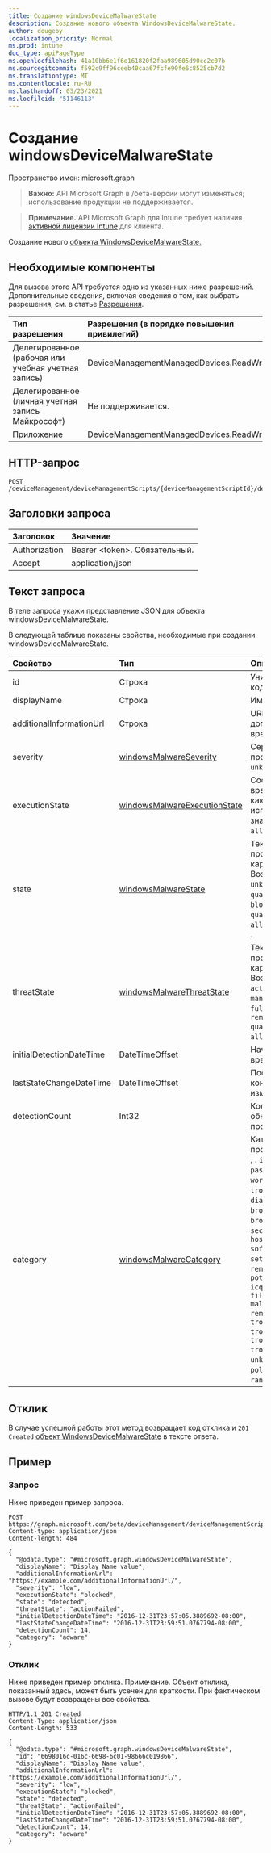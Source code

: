 ```yaml
---
title: Создание windowsDeviceMalwareState
description: Создание нового объекта WindowsDeviceMalwareState.
author: dougeby
localization_priority: Normal
ms.prod: intune
doc_type: apiPageType
ms.openlocfilehash: 41a10bb6e1f6e161820f2faa989605d90cc2c07b
ms.sourcegitcommit: f592c9ff96ceeb40caa67fcfe90fe6c8525cb7d2
ms.translationtype: MT
ms.contentlocale: ru-RU
ms.lasthandoff: 03/23/2021
ms.locfileid: "51146113"
---
```

# <a name="create-windowsdevicemalwarestate"></a>Создание windowsDeviceMalwareState

Пространство имен: microsoft.graph

> **Важно:** API Microsoft Graph в /бета-версии могут изменяться; использование продукции не поддерживается.

> **Примечание.** API Microsoft Graph для Intune требует наличия [активной лицензии Intune](https://go.microsoft.com/fwlink/?linkid=839381) для клиента.

Создание нового [объекта WindowsDeviceMalwareState.](../resources/intune-devices-windowsdevicemalwarestate.md)

## <a name="prerequisites"></a>Необходимые компоненты
Для вызова этого API требуется одно из указанных ниже разрешений. Дополнительные сведения, включая сведения о том, как выбрать разрешения, см. в статье [Разрешения](/graph/permissions-reference).

|Тип разрешения|Разрешения (в порядке повышения привилегий)|
|:---|:---|
|Делегированное (рабочая или учебная учетная запись)|DeviceManagementManagedDevices.ReadWrite.All|
|Делегированное (личная учетная запись Майкрософт)|Не поддерживается.|
|Приложение|DeviceManagementManagedDevices.ReadWrite.All|

## <a name="http-request"></a>HTTP-запрос
<!-- {
  "blockType": "ignored"
}
-->
``` http
POST /deviceManagement/deviceManagementScripts/{deviceManagementScriptId}/deviceRunStates/{deviceManagementScriptDeviceStateId}/managedDevice/windowsProtectionState/detectedMalwareState
```

## <a name="request-headers"></a>Заголовки запроса
|Заголовок|Значение|
|:---|:---|
|Authorization|Bearer &lt;token&gt;. Обязательный.|
|Accept|application/json|

## <a name="request-body"></a>Текст запроса
В теле запроса укажи представление JSON для объекта windowsDeviceMalwareState.

В следующей таблице показаны свойства, необходимые при создании windowsDeviceMalwareState.

|Свойство|Тип|Описание|
|:---|:---|:---|
|id|Строка|Уникальный идентификатор. Это код вредоносных программ.|
|displayName|Строка|Имя вредоносных программ|
|additionalInformationUrl|Строка|URL-адрес для получения дополнительных сведений о вредоносных программах|
|severity|[windowsMalwareSeverity](../resources/intune-devices-windowsmalwareseverity.md)|Серьезность вредоносных программ. Возможные значения: `unknown`, `low`, `moderate`, `high`, `severe`.|
|executionState|[windowsMalwareExecutionState](../resources/intune-devices-windowsmalwareexecutionstate.md)|Состояние выполнения вредоносных программ, таких как блокированная или исполняемая и т.д. Возможные значения: `unknown` `blocked` , , , `allowed` `running` `notRunning` .|
|state|[windowsMalwareState](../resources/intune-devices-windowsmalwarestate.md)|Текущее состояние вредоносных программ, таких как очистка/карантин/разрешено и т.д. Возможные значения: , , , , , , , , `unknown` `detected` `cleaned` `quarantined` `removed` `allowed` `blocked` `cleanFailed` `quarantineFailed` `removeFailed` `allowFailed` `abandoned` `blockFailed` .|
|threatState|[windowsMalwareThreatState](../resources/intune-devices-windowsmalwarethreatstate.md)|Текущее состояние вредоносных программ, таких как очистка/карантин/разрешено и т.д. Возможные значения: `active` `actionFailed` , , , , , `manualStepsRequired` , `fullScanRequired` , `rebootRequired` `remediatedWithNonCriticalFailures` `quarantined` `removed` `cleaned` `allowed` `noStatusCleared` .|
|initialDetectionDateTime|DateTimeOffset|Начальное время обнаружения вредоносных программ|
|lastStateChangeDateTime|DateTimeOffset|Последний раз, когда эта конкретная угроза была изменена|
|detectionCount|Int32|Количество случаев обнаружения вредоносных программ|
|category|[windowsMalwareCategory](../resources/intune-devices-windowsmalwarecategory.md)|Категория вредоносных программ. Возможные значения: , . `invalid` `adware` `spyware` `passwordStealer` `trojanDownloader` `worm` `backdoor` `remoteAccessTrojan` `trojan` `emailFlooder` `keylogger` `dialer` `monitoringSoftware` `browserModifier` `cookie` `browserPlugin` `aolExploit` `nuker` `securityDisabler` `jokeProgram` `hostileActiveXControl` `softwareBundler` `stealthNotifier` `settingsModifier` `toolBar` `remoteControlSoftware` `trojanFtp` `potentialUnwantedSoftware` `icqExploit` `trojanTelnet` `exploit` `filesharingProgram` `malwareCreationTool` `remote_Control_Software` `tool` `trojanDenialOfService` `trojanDropper` `trojanMassMailer` `trojanMonitoringSoftware` `trojanProxyServer` `virus` `known` `unknown` `spp` `behavior` `vulnerability` `policy` `enterpriseUnwantedSoftware` `ransom` `hipsRule`|



## <a name="response"></a>Отклик
В случае успешной работы этот метод возвращает код отклика и `201 Created` [объект WindowsDeviceMalwareState](../resources/intune-devices-windowsdevicemalwarestate.md) в тексте ответа.

## <a name="example"></a>Пример

### <a name="request"></a>Запрос
Ниже приведен пример запроса.
``` http
POST https://graph.microsoft.com/beta/deviceManagement/deviceManagementScripts/{deviceManagementScriptId}/deviceRunStates/{deviceManagementScriptDeviceStateId}/managedDevice/windowsProtectionState/detectedMalwareState
Content-type: application/json
Content-length: 484

{
  "@odata.type": "#microsoft.graph.windowsDeviceMalwareState",
  "displayName": "Display Name value",
  "additionalInformationUrl": "https://example.com/additionalInformationUrl/",
  "severity": "low",
  "executionState": "blocked",
  "state": "detected",
  "threatState": "actionFailed",
  "initialDetectionDateTime": "2016-12-31T23:57:05.3889692-08:00",
  "lastStateChangeDateTime": "2016-12-31T23:59:51.0767794-08:00",
  "detectionCount": 14,
  "category": "adware"
}
```

### <a name="response"></a>Отклик
Ниже приведен пример отклика. Примечание. Объект отклика, показанный здесь, может быть усечен для краткости. При фактическом вызове будут возвращены все свойства.
``` http
HTTP/1.1 201 Created
Content-Type: application/json
Content-Length: 533

{
  "@odata.type": "#microsoft.graph.windowsDeviceMalwareState",
  "id": "6698016c-016c-6698-6c01-98666c019866",
  "displayName": "Display Name value",
  "additionalInformationUrl": "https://example.com/additionalInformationUrl/",
  "severity": "low",
  "executionState": "blocked",
  "state": "detected",
  "threatState": "actionFailed",
  "initialDetectionDateTime": "2016-12-31T23:57:05.3889692-08:00",
  "lastStateChangeDateTime": "2016-12-31T23:59:51.0767794-08:00",
  "detectionCount": 14,
  "category": "adware"
}
```




